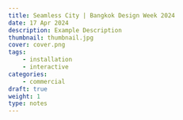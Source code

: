 ```yaml
---
title: Seamless City | Bangkok Design Week 2024
date: 17 Apr 2024
description: Example Description
thumbnail: thumbnail.jpg
cover: cover.png
tags:
    - installation
    - interactive
categories:
    - commercial
draft: true
weight: 1
type: notes
---
```

